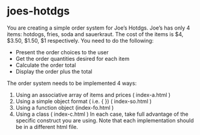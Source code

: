 # joes-hotdgs

You are creating a simple order system for Joe’s Hotdgs.  Joe’s has only 4 items:  hotdogs, fries, soda and sauerkraut.  The cost of the items is $4, $3.50, $1.50, $1 respectively.  You need to do the following:
- Present the order choices to the user
- Get the order quantities desired for each item 
- Calculate the order total
- Display the order plus the total

The order system needs to be implemented 4 ways:
1.	Using an associative array of items and prices ( index-a.html )
2.	Using a simple object format ( i.e. { }) ( index-so.html )
3.	Using a function object (index-fo.html )
4.	Using a class ( index-c.html )
In each case, take full advantage of the specific construct you are using.
Note that each implementation should be in a different html file.
